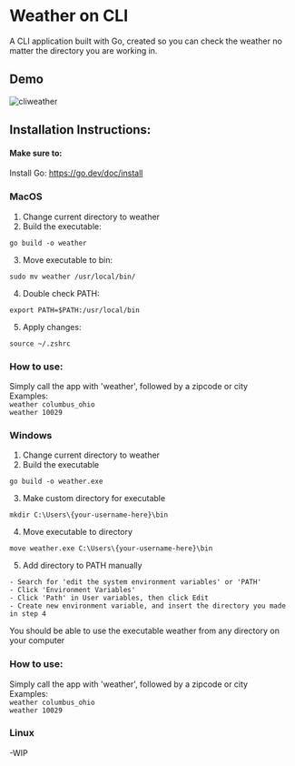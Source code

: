 # Weather on CLI
A CLI application built with Go, created so you can check the weather no matter the directory you are working in.
## Demo
![cliweather](https://github.com/user-attachments/assets/4f1f609f-b7dd-4f7d-87cd-55b9f329888d)
## Installation Instructions:
#### Make sure to:
Install Go: https://go.dev/doc/install
### MacOS
1. Change current directory to weather
2. Build the executable:
```
go build -o weather
```
3. Move executable to bin:
```
sudo mv weather /usr/local/bin/
```
4. Double check PATH:
```
export PATH=$PATH:/usr/local/bin
```
5. Apply changes:
```
source ~/.zshrc
```
### How to use:
Simply call the app with 'weather', followed by a zipcode or city</br>
Examples:</br>
```weather columbus_ohio```</br>
```weather 10029```
### Windows
1. Change current directory to weather
2. Build the executable
```
go build -o weather.exe
```
3. Make custom directory for executable
```
mkdir C:\Users\{your-username-here}\bin
```
4. Move executable to directory
```
move weather.exe C:\Users\{your-username-here}\bin
```
5. Add directory to PATH manually
```
- Search for 'edit the system environment variables' or 'PATH'
- Click 'Environment Variables'
- Click 'Path' in User variables, then click Edit
- Create new environment variable, and insert the directory you made in step 4
```
You should be able to use the executable weather from any directory on your computer
### How to use:
Simply call the app with 'weather', followed by a zipcode or city</br>
Examples:</br>
```weather columbus_ohio```</br>
```weather 10029```
### Linux
-WIP
